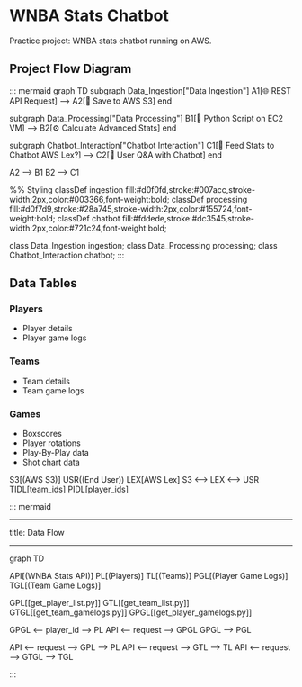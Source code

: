 # WNBA Stats Chatbot

Practice project: WNBA stats chatbot running on AWS.

## Project Flow Diagram

::: mermaid
graph TD
  subgraph Data_Ingestion["Data Ingestion"]
    A1[🌐 REST API Request] --> A2[💾 Save to AWS S3]
  end

  subgraph Data_Processing["Data Processing"]
    B1[🐍 Python Script on EC2 VM] --> B2[⚙️ Calculate Advanced Stats]
  end

  subgraph Chatbot_Interaction["Chatbot Interaction"]
    C1[🤖 Feed Stats to Chatbot AWS Lex?] --> C2[👤 User Q&A with Chatbot]
  end

  A2 --> B1
  B2 --> C1

  %% Styling
  classDef ingestion fill:#d0f0fd,stroke:#007acc,stroke-width:2px,color:#003366,font-weight:bold;
  classDef processing fill:#d0f7d9,stroke:#28a745,stroke-width:2px,color:#155724,font-weight:bold;
  classDef chatbot fill:#fddede,stroke:#dc3545,stroke-width:2px,color:#721c24,font-weight:bold;

  class Data_Ingestion ingestion;
  class Data_Processing processing;
  class Chatbot_Interaction chatbot;
:::

## Data Tables

### Players

* Player details
* Player game logs

### Teams

* Team details
* Team game logs

### Games

* Boxscores
* Player rotations
* Play-By-Play data
* Shot chart data


S3[(AWS S3)]
USR((End User))
LEX[AWS Lex]
S3 <--> LEX <--> USR
TIDL[team_ids]
PIDL[player_ids]

::: mermaid

---

title: Data Flow

---
graph TD

API[(WNBA Stats API)]
PL[(Players)]
TL[(Teams)]
PGL[(Player Game Logs)]
TGL[(Team Game Logs)]

GPL[[get_player_list.py]]
GTL[[get_team_list.py]]
GTGL[[get_team_gamelogs.py]]
GPGL[[get_player_gamelogs.py]]

GPGL <-- player_id --> PL
API <-- request --> GPGL
GPGL --> PGL

API <-- request --> GPL --> PL
API <-- request --> GTL --> TL
API <-- request --> GTGL --> TGL


:::
